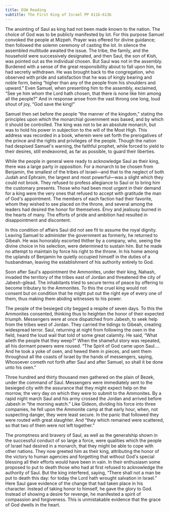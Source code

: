 ```yaml
---
title: EGW Reading
subtitle: The First King of Israel PP 611b-613b
---
```


The anointing of Saul as king had not been made known to the nation. The choice of God was to be publicly manifested by lot. For this purpose Samuel convoked the people at Mizpeh. Prayer was offered for divine guidance; then followed the solemn ceremony of casting the lot. In silence the assembled multitude awaited the issue. The tribe, the family, and the household were successively designated, and then Saul, the son of Kish, was pointed out as the individual chosen. But Saul was not in the assembly. Burdened with a sense of the great responsibility about to fall upon him, he had secretly withdrawn. He was brought back to the congregation, who observed with pride and satisfaction that he was of kingly bearing and noble form, being “higher than any of the people from his shoulders and upward.” Even Samuel, when presenting him to the assembly, exclaimed, “See ye him whom the Lord hath chosen, that there is none like him among all the people?” And in response arose from the vast throng one long, loud shout of joy, “God save the king!”

Samuel then set before the people “the manner of the kingdom,” stating the principles upon which the monarchial government was based, and by which it should be controlled. The king was not to be an absolute monarch, but was to hold his power in subjection to the will of the Most High. This address was recorded in a book, wherein were set forth the prerogatives of the prince and the rights and privileges of the people. Though the nation had despised Samuel's warning, the faithful prophet, while forced to yield to their desires, still endeavored, as far as possible, to guard their liberties.

While the people in general were ready to acknowledge Saul as their king, there was a large party in opposition. For a monarch to be chosen from Benjamin, the smallest of the tribes of Israel—and that to the neglect of both Judah and Ephraim, the largest and most powerful—was a slight which they could not brook. They refused to profess allegiance to Saul or to bring him the customary presents. Those who had been most urgent in their demand for a king were the very ones that refused to accept with gratitude the man of God's appointment. The members of each faction had their favorite, whom they wished to see placed on the throne, and several among the leaders had desired the honor for themselves. Envy and jealousy burned in the hearts of many. The efforts of pride and ambition had resulted in disappointment and discontent.

In this condition of affairs Saul did not see fit to assume the royal dignity. Leaving Samuel to administer the government as formerly, he returned to Gibeah. He was honorably escorted thither by a company, who, seeing the divine choice in his selection, were determined to sustain him. But he made no attempt to maintain by force his right to the throne. In his home among the uplands of Benjamin he quietly occupied himself in the duties of a husbandman, leaving the establishment of his authority entirely to God.

Soon after Saul's appointment the Ammonites, under their king, Nahash, invaded the territory of the tribes east of Jordan and threatened the city of Jabesh-gilead. The inhabitants tried to secure terms of peace by offering to become tributary to the Ammonites. To this the cruel king would not consent but on condition that he might put out the right eye of every one of them, thus making them abiding witnesses to his power.

The people of the besieged city begged a respite of seven days. To this the Ammonites consented, thinking thus to heighten the honor of their expected triumph. Messengers were at once dispatched from Jabesh, to seek help from the tribes west of Jordan. They carried the tidings to Gibeah, creating widespread terror. Saul, returning at night from following the oxen in the field, heard the loud wail that told of some great calamity. He said, “What aileth the people that they weep?” When the shameful story was repeated, all his dormant powers were roused. “The Spirit of God came upon Saul.... And he took a yoke of oxen, and hewed them in pieces, and sent them throughout all the coasts of Israel by the hands of messengers, saying, Whosoever cometh not forth after Saul and after Samuel, so shall it be done unto his oxen.”

Three hundred and thirty thousand men gathered on the plain of Bezek, under the command of Saul. Messengers were immediately sent to the besieged city with the assurance that they might expect help on the morrow, the very day on which they were to submit to the Ammonites. By a rapid night march Saul and his army crossed the Jordan and arrived before Jabesh in “the morning watch.” Like Gideon, dividing his force into three companies, he fell upon the Ammonite camp at that early hour, when, not suspecting danger, they were least secure. In the panic that followed they were routed with great slaughter. And “they which remained were scattered, so that two of them were not left together.”

The promptness and bravery of Saul, as well as the generalship shown in the successful conduct of so large a force, were qualities which the people of Israel had desired in a monarch, that they might be able to cope with other nations. They now greeted him as their king, attributing the honor of the victory to human agencies and forgetting that without God's special blessing all their efforts would have been in vain. In their enthusiasm some proposed to put to death those who had at first refused to acknowledge the authority of Saul. But the king interfered, saying, “There shall not a man be put to death this day: for today the Lord hath wrought salvation in Israel.” Here Saul gave evidence of the change that had taken place in his character. Instead of taking honor to himself, he gave the glory to God. Instead of showing a desire for revenge, he manifested a spirit of compassion and forgiveness. This is unmistakable evidence that the grace of God dwells in the heart.